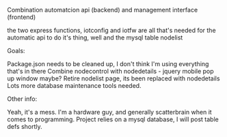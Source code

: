 Combination automatcion api (backend) and management interface (frontend)

the two express functions, iotconfig and iotfw are all that's needed for the automatic api to do it's thing, well and the mysql table nodelist


Goals:

Package.json needs to be cleaned up, I don't think I'm using everything that's in there
Combine nodecontrol with nodedetails - jquery mobile pop up window maybe?
Retire nodelist page, its been replaced with nodedetails
Lots more database maintenance tools needed.

Other info:

Yeah, it's a mess. I'm a hardware guy, and generally scatterbrain when it comes to programming.
Project relies on a mysql database, I will post table defs shortly.
